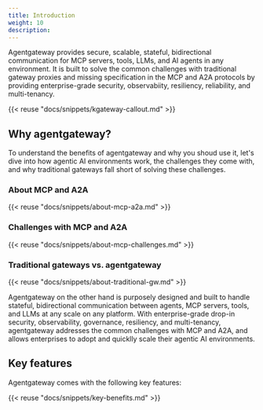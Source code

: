 ```yaml
---
title: Introduction
weight: 10 
description:
---
```


Agentgateway provides secure, scalable, stateful, bidirectional communication for MCP servers, tools, LLMs, and AI agents in any environment. It is built to solve the common challenges with traditional gateway proxies and missing specification in the MCP and A2A protocols by providing enterprise-grade security, observabiity, resiliency, reliability, and multi-tenancy.

{{< reuse "docs/snippets/kgateway-callout.md" >}}

## Why agentgateway?

To understand the benefits of agentgateway and why you shoud use it, let's dive into how agentic AI environments work, the challenges they come with, and why traditional gateways fall short of solving these challenges. 

### About MCP and A2A 

{{< reuse "docs/snippets/about-mcp-a2a.md" >}}

### Challenges with MCP and A2A

{{< reuse "docs/snippets/about-mcp-challenges.md" >}}

### Traditional gateways vs. agentgateway

{{< reuse "docs/snippets/about-traditional-gw.md" >}}

Agentgateway on the other hand is purposely designed and built to handle stateful, bidirectional communication between agents, MCP servers, tools, and LLMs at any scale on any platform. With enterprise-grade drop-in security, observability, governance, resiliency, and multi-tenancy, agentgateway addresses the common challenges with MCP and A2A, and allows enterprises to adopt and quicklly scale their agentic AI environments. 

## Key features

Agentgateway comes with the following key features: 

{{< reuse "docs/snippets/key-benefits.md" >}}
